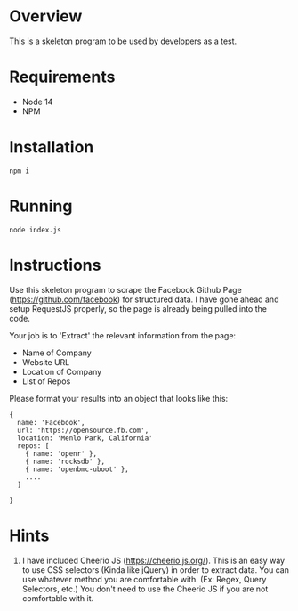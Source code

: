 # Overview

This is a skeleton program to be used by developers as a test.


# Requirements

- Node 14
- NPM

# Installation

```
npm i
```

# Running

```
node index.js
```


# Instructions

Use this skeleton program to scrape the Facebook Github Page (https://github.com/facebook) for structured data. I have gone ahead and setup RequestJS properly, so the page is already being pulled into the code. 

Your job is to 'Extract' the relevant information from the page: 

- Name of Company
- Website URL
- Location of Company
- List of Repos


Please format your results into an object that looks like this: 

```
{
  name: 'Facebook',
  url: 'https://opensource.fb.com',
  location: 'Menlo Park, California'
  repos: [
    { name: 'openr' },
    { name: 'rocksdb' },
    { name: 'openbmc-uboot' },
    ....
  ]

}
```

# Hints

1. I have included Cheerio JS (https://cheerio.js.org/). This is an easy way to use CSS selectors (Kinda like jQuery) in order to extract data. You can use whatever method you are comfortable with. (Ex: Regex, Query Selectors, etc.) You don't need to use the Cheerio JS if you are not comfortable with it. 
